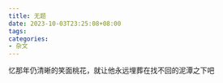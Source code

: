 ```yaml
---
title: 无题
date: 2023-10-03T23:25:08+08:00
tags:
categories:
- 杂文
---
```

忆那年仍清晰的笑面桃花，就让他永远埋葬在找不回的泥潭之下吧
